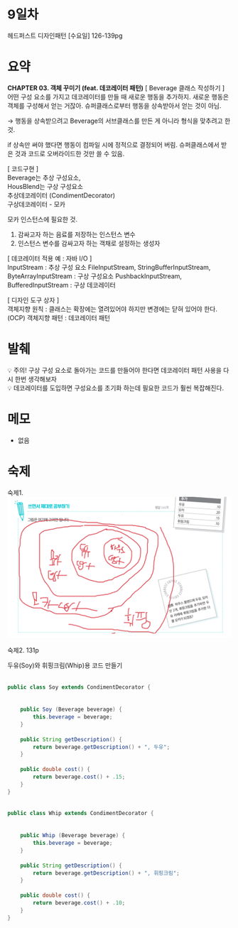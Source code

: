 # 9일차

헤드퍼스트 디자인패턴 [수요일] 
126-139pg

# 요약

**CHAPTER 03. 객체 꾸미기 (feat. 데코레이터 패턴)**
[ Beverage 클래스 작성하기 ]
어떤 구성 요소를 가지고 데코레이터를 만들 때 새로운 행동을 추가하지. 새로운 행동은 객체를 구성해서 얻는 거잖아. 슈퍼클래스로부터 행동을 상속받아서 얻는 것이 아님.

→ 행동을 상속받으려고 Beverage의 서브클래스를 만든 게 아니라 형식을 맞추려고 한 것.  


if 상속만 써야 했다면
행동이 컴파일 시에 정적으로 결정되어 버림. 슈퍼클래스에서 받은 것과 코드로 오버라이드한 것만 쓸 수 있음.  


[ 코드구현 ]   
Beverage는 추상 구성요소,    
HousBlend는 구상 구성요소  
추상데코레이터 (CondimentDecorator)  
구상데코레이터 - 모카  

모카 인스턴스에 필요한 것.
1) 감싸고자 하는 음료를 저장하는 인스턴스 변수
2) 인스턴스 변수를 감싸고자 하는 객채로 설정하는 생성자  


[ 데코레이터 적용 예 : 자바 I/O ]  
InputStream : 추상 구성 요소
FileInputStream, StringBufferInputStream, ByteArrayInputStream : 구상 구성요소
PushbackInputStream, BufferedInputStream : 구상 데코레이터  


[ 디자인 도구 상자 ]   
객체지향 원칙 : 클래스는 확장에는 열려있어야 하지만 변경에는 닫혀 있어야 한다.(OCP)
객체지향 패턴 : 데코레이터 패턴

# 발췌

<aside>
💡 주의! 구상 구성 요소로 돌아가는 코드를 만들어야 한다면 데코레이터 패턴 사용을 다시 한번 생각해보자

</aside>  

<aside>
💡 데코레이터를 도입하면 구성요소를 초기화 하는데 필요한 코드가 훨씬 복잡해진다.

</aside>

# 메모
- 없음  

# 숙제

숙제1. 
![](https://github.com/dlcksdud/designPattern/blob/master/images/128p_drawing.png)   

숙제2. 131p

두유(Soy)와 휘핑크림(Whip)용 코드 만들기 

```java

public class Soy extends CondimentDecorator {

	
	public Soy (Beverage beverage) {
		this.beverage = beverage;
	}

	public String getDescription() {
		return beverage.getDescription() + ", 두유";
	}

	public double cost() {
		return beverage.cost() + .15;
	}
}
```

```java

public class Whip extends CondimentDecorator {

	
	public Whip (Beverage beverage) {
		this.beverage = beverage;
	}

	public String getDescription() {
		return beverage.getDescription() + ", 휘핑크림";
	}

	public double cost() {
		return beverage.cost() + .10;
	}
}
```